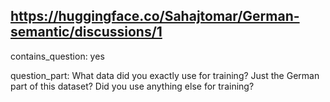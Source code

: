 ## https://huggingface.co/Sahajtomar/German-semantic/discussions/1

contains_question: yes

question_part: What data did you exactly use for training? Just the German part of this dataset? Did you use anything else for training?